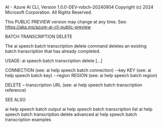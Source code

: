 AI - Azure AI CLI, Version 1.0.0-DEV-robch-20240904
Copyright (c) 2024 Microsoft Corporation. All Rights Reserved.

This PUBLIC PREVIEW version may change at any time.
See: https://aka.ms/azure-ai-cli-public-preview

BATCH TRANSCRIPTION DELETE

  The ai speech batch transcription delete command deletes an existing
  batch transcription that has already completed.

USAGE: ai speech batch transcription delete [...]

  CONNECTION                      (see: ai help speech batch connection)
    --key KEY                     (see: ai help speech batch key)
    --region REGION               (see: ai help speech batch region)

  DELETE
    --transcription URL           (see: ai help speech batch transcription reference)

SEE ALSO

  ai help speech batch output
  ai help speech batch transcription list
  ai help speech batch transcription delete advanced
  ai help speech batch transcription examples

